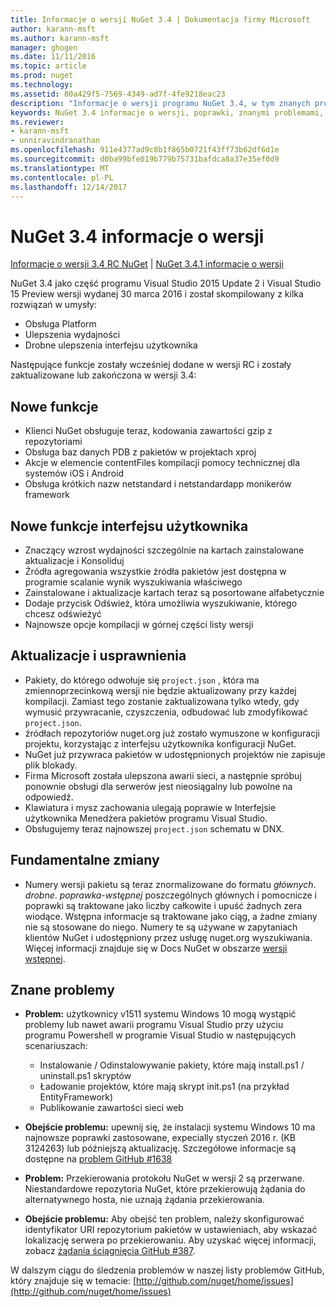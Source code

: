 ```yaml
---
title: Informacje o wersji NuGet 3.4 | Dokumentacja firmy Microsoft
author: karann-msft
ms.author: karann-msft
manager: ghogen
ms.date: 11/11/2016
ms.topic: article
ms.prod: nuget
ms.technology: 
ms.assetid: 80a429f5-7569-4349-ad7f-4fe9218eac23
description: "Informacje o wersji programu NuGet 3.4, w tym znanych problemów, poprawki, dodatkowe funkcje i dcr."
keywords: NuGet 3.4 informacje o wersji, poprawki, znanymi problemami, nowe funkcje, dcr
ms.reviewer:
- karann-msft
- unniravindranathan
ms.openlocfilehash: 911e4377ad9c8b1f865b0721f43ff73b62df6d1e
ms.sourcegitcommit: d0ba99bfe019b779b75731bafdca8a37e35ef0d9
ms.translationtype: MT
ms.contentlocale: pl-PL
ms.lasthandoff: 12/14/2017
---
```

# <a name="nuget-34-release-notes"></a>NuGet 3.4 informacje o wersji

[Informacje o wersji 3.4 RC NuGet](../release-notes/nuget-3.4-RC.md) | [NuGet 3.4.1 informacje o wersji](../release-notes/nuget-3.4.1.md)

NuGet 3.4 jako część programu Visual Studio 2015 Update 2 i Visual Studio 15 Preview wersji wydanej 30 marca 2016 i został skompilowany z kilka rozwiązań w umysły:

*  Obsługa Platform
*  Ulepszenia wydajności
*  Drobne ulepszenia interfejsu użytkownika

Następujące funkcje zostały wcześniej dodane w wersji RC i zostały zaktualizowane lub zakończona w wersji 3.4:

## <a name="new-features"></a>Nowe funkcje

* Klienci NuGet obsługuje teraz, kodowania zawartości gzip z repozytoriami
* Obsługa baz danych PDB z pakietów w projektach xproj
* Akcje w elemencie contentFiles kompilacji pomocy technicznej dla systemów iOS i Android
* Obsługa krótkich nazw netstandard i netstandardapp monikerów framework

## <a name="new-user-interface-features"></a>Nowe funkcje interfejsu użytkownika

* Znaczący wzrost wydajności szczególnie na kartach zainstalowane aktualizacje i Konsoliduj
* Źródła agregowania wszystkie źródła pakietów jest dostępna w programie scalanie wynik wyszukiwania właściwego
* Zainstalowane i aktualizacje kartach teraz są posortowane alfabetycznie
* Dodaje przycisk Odśwież, która umożliwia wyszukiwanie, którego chcesz odświeżyć
* Najnowsze opcje kompilacji w górnej części listy wersji

## <a name="updates-and-improvements"></a>Aktualizacje i usprawnienia

* Pakiety, do którego odwołuje się `project.json` , która ma zmiennoprzecinkową wersji nie będzie aktualizowany przy każdej kompilacji. Zamiast tego zostanie zaktualizowana tylko wtedy, gdy wymusić przywracanie, czyszczenia, odbudować lub zmodyfikować `project.json`.
* źródłach repozytoriów nuget.org już zostało wymuszone w konfiguracji projektu, korzystając z interfejsu użytkownika konfiguracji NuGet.
* NuGet już przywraca pakietów w udostępnionych projektów nie zapisuje plik blokady.
* Firma Microsoft została ulepszona awarii sieci, a następnie spróbuj ponownie obsługi dla serwerów jest nieosiągalny lub powolne na odpowiedź.
* Klawiatura i mysz zachowania ulegają poprawie w Interfejsie użytkownika Menedżera pakietów programu Visual Studio.
* Obsługujemy teraz najnowszej `project.json` schematu w DNX.

## <a name="breaking-changes"></a>Fundamentalne zmiany

* Numery wersji pakietu są teraz znormalizowane do formatu *głównych*. *drobne*. *poprawka*-*wstępnej* poszczególnych głównych i pomocnicze i poprawki są traktowane jako liczby całkowite i upuść żadnych zera wiodące.  Wstępna informacje są traktowane jako ciąg, a żadne zmiany nie są stosowane do niego. Numery te są używane w zapytaniach klientów NuGet i udostępniony przez usługę nuget.org wyszukiwania.  Więcej informacji znajduje się w Docs NuGet w obszarze [wersji wstępnej](../create-packages/prerelease-packages.md).

## <a name="known-issues"></a>Znane problemy

* **Problem:** użytkownicy v1511 systemu Windows 10 mogą wystąpić problemy lub nawet awarii programu Visual Studio przy użyciu programu Powershell w programie Visual Studio w następujących scenariuszach:
    * Instalowanie / Odinstalowywanie pakiety, które mają install.ps1 / uninstall.ps1 skryptów
    * Ładowanie projektów, które mają skrypt init.ps1 (na przykład EntityFramework)
    * Publikowanie zawartości sieci web

* **Obejście problemu:** upewnij się, że instalacji systemu Windows 10 ma najnowsze poprawki zastosowane, expecially styczeń 2016 r. (KB 3124263) lub późniejszą aktualizację.  Szczegółowe informacje są dostępne na [problem GitHub #1638](http://github.com/nuget/home/issues/1638)

* **Problem:** Przekierowania protokołu NuGet w wersji 2 są przerwane.
Niestandardowe repozytoria NuGet, które przekierowują żądania do alternatywnego hosta, nie uznają żądania przekierowania.
* **Obejście problemu:** Aby obejść ten problem, należy skonfigurować identyfikator URI repozytorium pakietów w ustawieniach, aby wskazać lokalizację serwera po przekierowaniu.
Aby uzyskać więcej informacji, zobacz [żądania ściągnięcia GitHub #387](https://github.com/NuGet/NuGet.Client/pull/387).

W dalszym ciągu do śledzenia problemów w naszej listy problemów GitHub, który znajduje się w temacie: [http://github.com/nuget/home/issues](http://github.com/nuget/home/issues)